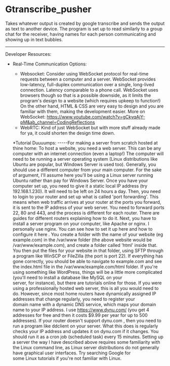 # Gtranscribe_pusher
Takes whatever output is created by google transcribe and sends the output as text to another device. The program is set up to read similarly to a group chat for the receiver, having names for each person communicating and showing up in text bubbles. 

---------------------------------------------------------------------------------------------------------------------------------------------------------------------------------------------------------------------------
Developer Resources:

* Real-Time Communication Options:
  *  Websocket:
    Consider using WebSocket protocol for real-time requests between a computer and a server.
    WebSocket provides low-latency, full-duplex communication over a single, long-lived connection. Latency comparable to a phone call.
    WebSocket uses browsers though so that is a possible downside, as it limits the program's design to a website (which requires upkeep to function!)
    On the other hand, HTML & CSS are very easy to design and you are familiar with them, making the development easier.
    More on WebSocket: https://www.youtube.com/watch?v=gCkyqAjY-pM&ab_channel=CodingReflections
  *  WebRTC:
    Kind of just WebSocket but with more stuff already made for ya, it could shorten the design time down.

  *Tutorial Duuuumps:
    -----For making a server from scratch hosted at thine home:
         To host a website, you need a web server. This can be any computer with an internet connection (even a laptop!) The computer will need to be running a server operating system (Linux distributions like Ubuntu are           popular, but Windows Server is used too). Generally, you should use a different computer from your main computer. For the sake of argument, I'll assume here you'll be using a Linux server running Ubuntu rather             than pay for Windows Server.
         Once you have your computer set up, you need to give it a static local IP address
         (try 192.168.1.230). It will need to be left on 24 hours a day. Then, you need to login to your router and set up what is called 'port forwarding'. This means when web traffic arrives at your router at the ports           you forward, it is sent to the IP address of your web server. You need to forward ports 22, 80 and 443, and the process is different for each router. There are guides for different routers explaining how to do it.
         Next, you have to install a server program on your computer, like Apache or nginx. I personally use nginx. You can see how to set it up here
         and how to configure it here
         . You create a folder with the name of your website (eg example.com) in the /var/www folder (the above website would be /var/www/example.com), and create a folder called 'html' inside that. You then put the files          for your website in that folder, using SFTP through a program like WinSCP or FileZilla (the port is port 22).
         If everything has gone correctly, you should be able to navigate to example.com
         and see the index.html file in the /var/www/example.com/html folder. If you're using something like WordPress, things will be a little more complicated (you'll need to install a database like MySQL on your     
         server, for instance), but there are tutorials online for those.
         If you were using a professionally hosted web server, this is all you would need to do. However, since most home routers have dynamically assigned IP addresses that change regularly, you need to register your     
         domain name with a dynamic DNS service, which maps your domain name to your IP address. I use https://www.dynu.com/
         (you get 4 addresses for free and then it costs $9.99 per year for up to 500 addresses). If your router doesn't support dynu.com
         , then you need to run a program like ddclient
         on your server. What this does is regularly checks your IP address and updates it on dynu.com
         if it changes. You should run it as a cron job
         (scheduled task) every 15 minutes.
         Setting up a server the way I have described above requires some familiarity with the Linux command line, as Linux server distributions do not generally have graphical user interfaces. Try searching Google for   
         some Linux tutorials if you're not familiar with Linux.
